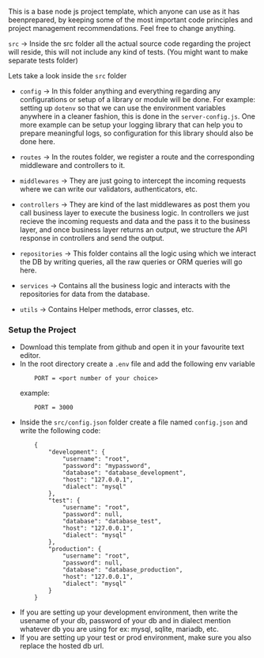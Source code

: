 This is a base node js project template, which anyone can use as it has beenprepared, by keeping some of the most important code principles and project management recommendations. Feel free to change anything.

`src` -> Inside the src folder all the actual source code regarding the project will reside, this will not include any kind of tests. (You might want to make separate tests folder)

Lets take a look inside the `src` folder

 - `config` -> In this folder anything and everything regarding any configurations or setup of a library or module will be done. For example: setting up `dotenv` so that we can use the environment variables anywhere in a cleaner fashion, this is done in the `server-config.js`. One more example can be setup your logging library that can help you to prepare meaningful logs, so configuration for this library should also be done here.

 - `routes` -> In the routes folder, we register a route and the corresponding middleware and controllers to it.

 - `middlewares` -> They are just going to intercept the incoming requests where we can write our validators, authenticators, etc.

 - `controllers` -> They are kind of the last middlewares as post them you call business layer to execute the business logic. In controllers we just recieve the incoming requests and data and the pass it to the business layer, and once business layer returns an output, we structure the API response in controllers and send the output.
 
 - `repositories` -> This folder contains all the logic using which we interact the DB by writing queries, all the raw queries or ORM queries will go here.

 - `services` -> Contains all the business logic and interacts with the repositories for data from the database.

 - `utils` -> Contains Helper methods, error classes, etc.

### Setup the Project
 - Download this template from github and open it in your favourite text editor.
 - In the root directory create a `.env` file and add the following env variable
    ```
        PORT = <port number of your choice>
    ```
    example:
    ```
        PORT = 3000
    ```
 - Inside the `src/config.json` folder create a file named `config.json` and write the following code:
    ```
        {
            "development": {
                "username": "root",
                "password": "mypassword",
                "database": "database_development",
                "host": "127.0.0.1",
                "dialect": "mysql"
            },
            "test": {
                "username": "root",
                "password": null,
                "database": "database_test",
                "host": "127.0.0.1",
                "dialect": "mysql"
            },
            "production": {
                "username": "root",
                "password": null,
                "database": "database_production",
                "host": "127.0.0.1",
                "dialect": "mysql"
            }
        }

    ```
 - If you are setting up your development environment, then write the usename of your db, password of your db and in dialect mention whatever db you are using for ex: mysql, sqlite, mariadb, etc.
 - If you are setting up your test or prod environment, make sure you also replace the hosted db url.